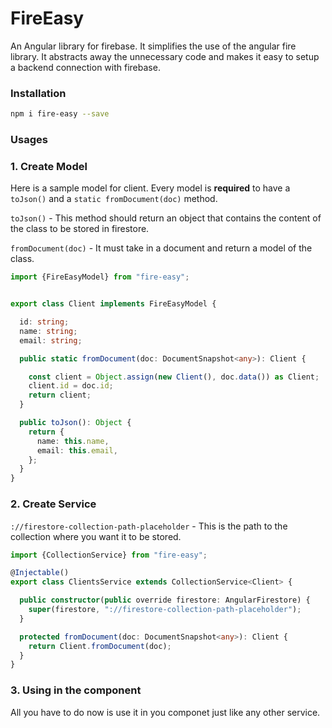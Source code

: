 # FireEasy

An Angular library for firebase. It simplifies the use of the angular fire library. It abstracts away the unnecessary code and makes it easy to setup a backend connection with firebase.

### Installation

```sh
npm i fire-easy --save
```

### Usages

### 1. Create Model
Here is a sample model for client. Every model is **required** to have a `toJson()` and a `static fromDocument(doc)` method.

`toJson()` - This method should return an object that contains the content of the class to be stored in firestore.

`fromDocument(doc)` - It must take in a document and return a model of the class.
```ts
import {FireEasyModel} from "fire-easy";


export class Client implements FireEasyModel {

  id: string;
  name: string;
  email: string;

  public static fromDocument(doc: DocumentSnapshot<any>): Client {

    const client = Object.assign(new Client(), doc.data()) as Client;
    client.id = doc.id;
    return client;
  }

  public toJson(): Object {
    return {
      name: this.name,
      email: this.email,
    };
  }
}

```

### 2. Create Service

`://firestore-collection-path-placeholder` - This is the path to the collection where you want it to be stored.

```ts
import {CollectionService} from "fire-easy";

@Injectable()
export class ClientsService extends CollectionService<Client> {

  public constructor(public override firestore: AngularFirestore) {
    super(firestore, "://firestore-collection-path-placeholder");
  }

  protected fromDocument(doc: DocumentSnapshot<any>): Client {
    return Client.fromDocument(doc);
  }
}
```


### 3. Using in the component

All you have to do now is use it in you componet just like any other service.
